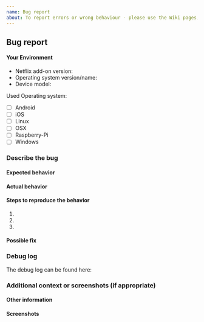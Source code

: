 ```yaml
---
name: Bug report
about: To report errors or wrong behaviour - please use the Wiki pages, Kodi forum or Discussions tab to solve other questions
---
```

## Bug report

#### Your Environment
- Netflix add-on version: <!--- e.g. 14.1 -->
- Operating system version/name: <!--- e.g. Windows 10, LibreElec 9.0, etc... -->
- Device model:  <!--- if appropriate -->

Used Operating system:
* [ ] Android
* [ ] iOS
* [ ] Linux
* [ ] OSX
* [ ] Raspberry-Pi
* [ ] Windows

### Describe the bug
<!--- A bug report that is not clear or not have a log will be closed -->
<!--- Put your text below this line -->

#### Expected behavior
<!--- Tell us what should happen -->
<!--- Put your text below this line -->

#### Actual behavior
<!--- Tell us what happens instead -->
<!--- Put your text below this line -->

#### Steps to reproduce the behavior
<!--- Put your text below this line -->
1.
2.
3.

#### Possible fix
<!--- Not obligatory, but suggest a fix or reason for the bug -->
<!--- Put your text below this line -->

### Debug log
<!--- MANDATORY ATTACH/LINK A LOG:
1) Go to add-on settings, in Expert page and change "Debug logging level" to "Verbose"
2) Enable Kodi debug: go to Kodi Settings > System Settings > Logging, and enable "Enable debug logging"
3) How to get the log file? Read Kodi wiki: https://kodi.wiki/view/Log_file/Easy
4) You can attach the log file here or use http://paste.kodi.tv/
-->
The debug log can be found here:
<!--- PLEASE RESPECT THE RULES! DO NOT PASTE THE CONTENT OF THE LOG HERE AND DO NOT CUT THE LOG INFO -->

### Additional context or screenshots (if appropriate)

#### Other information
<!--- E.g. related issues, suggestions, links for us to have context, etc... -->
<!--- Put your text below this line -->

#### Screenshots
<!--- Add some screenshots if that helps understanding your problem -->


<!---
This addon respects the same rules used in the Kodi forum
https://kodi.wiki/view/Official:Forum_rules
therefore the single violation will eliminate your request
-->
